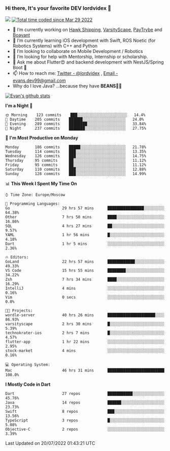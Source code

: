 ### Hi there, It's your favorite DEV lordvidex 👋
<img src="https://komarev.com/ghpvc/?username=lordvidex&label=Views&color=blue&style=plastic" /> <a href="https://wakatime.com/@0e56db35-d16b-410a-acc0-4085055304bf"><img src="https://wakatime.com/badge/user/0e56db35-d16b-410a-acc0-4085055304bf.svg" alt="Total time coded since Mar 29 2022" /></a>
<!--
**lordvidex/lordvidex** is a ✨ _special_ ✨ repository because its `README.md` (this file) appears on your GitHub profile.
Here are some ideas to get you started:
-->

- 🔭 I’m currently working on [Hawk Shipping](https://hawkshipping.com), [VarsityScape](https://varsityscape.com), [PayTrybe](https://www.paytrybe.com) and [Boayant](https://www.github.com/boayant-dev)
- 🌱 I’m currently learning iOS development with Swift, ROS Noetic (for Robotics Systems) with C++ and Python
- 👯 I’m looking to collaborate on Mobile Development / Robotics
- 🤔 I’m looking for help with Mentorship, Internship or scholarship.
- 💬 Ask me about Flutter😍 and backend development with NestJS/Spring Boot 🔮
- 📫 How to reach me: [Twitter - @lordvidex](https://twitter.com/lordvidex) , [Email - evans.dev99@gmail.com](mailto:evans.dev99@gmail.com?body=Hello%20Evans,)
- Why do I love Java? ...because they have **BEANS**🤤😋

<div>
<!-- <a href="https://github.com/lordvidex">
  <img src="https://github-readme-stats.vercel.app/api/top-langs/?username=lordvidex&theme=light" />
</a>    -->
<!-- [![Top Langs](https://github-readme-stats.vercel.app/api/top-langs/?username=lordvidex)](https://github.com/lordvidex/)  -->

<a href="https://github.com/lordvidex">
 <img src="https://github-readme-stats.vercel.app/api?username=lordvidex&show_icons=true&theme=light&line_height=27" alt="Evan's github stats"/>
</a>
</div>


<!--
  <a href="https://github.com/iampawan/FlutterExampleApps">
    <img align="center" src="https://github-readme-stats.vercel.app/api/pin/?username=iampawan&repo=FlutterExampleApps&theme=light" />

  </a>
  <a href="https://github.com/iampawan/VelocityX">
   <img align="center" src="https://github-readme-stats.vercel.app/api/pin/?username=iampawan&repo=VelocityX&theme=light" />
  </a>
-->
<!--START_SECTION:waka-->
**I'm a Night 🦉** 

```text
🌞 Morning    123 commits    ███░░░░░░░░░░░░░░░░░░░░░░   14.4% 
🌆 Daytime    205 commits    ██████░░░░░░░░░░░░░░░░░░░   24.0% 
🌃 Evening    289 commits    ████████░░░░░░░░░░░░░░░░░   33.84% 
🌙 Night      237 commits    ███████░░░░░░░░░░░░░░░░░░   27.75%

```
📅 **I'm Most Productive on Monday** 

```text
Monday       186 commits    █████░░░░░░░░░░░░░░░░░░░░   21.78% 
Tuesday      114 commits    ███░░░░░░░░░░░░░░░░░░░░░░   13.35% 
Wednesday    126 commits    ███░░░░░░░░░░░░░░░░░░░░░░   14.75% 
Thursday     95 commits     ██░░░░░░░░░░░░░░░░░░░░░░░   11.12% 
Friday       95 commits     ██░░░░░░░░░░░░░░░░░░░░░░░   11.12% 
Saturday     110 commits    ███░░░░░░░░░░░░░░░░░░░░░░   12.88% 
Sunday       128 commits    ███░░░░░░░░░░░░░░░░░░░░░░   14.99%

```


📊 **This Week I Spent My Time On** 

```text
⌚︎ Time Zone: Europe/Moscow

💬 Programming Languages: 
Go                       29 hrs 57 mins      ████████████████░░░░░░░░░   64.38% 
Other                    7 hrs 50 mins       ████░░░░░░░░░░░░░░░░░░░░░   16.86% 
SQL                      4 hrs 27 mins       ██░░░░░░░░░░░░░░░░░░░░░░░   9.57% 
YAML                     1 hr 56 mins        █░░░░░░░░░░░░░░░░░░░░░░░░   4.18% 
Dart                     1 hr 5 mins         ░░░░░░░░░░░░░░░░░░░░░░░░░   2.36%

🔥 Editors: 
GoLand                   22 hrs 57 mins      ████████████░░░░░░░░░░░░░   49.33% 
VS Code                  15 hrs 55 mins      ████████░░░░░░░░░░░░░░░░░   34.22% 
Zsh                      7 hrs 34 mins       ████░░░░░░░░░░░░░░░░░░░░░   16.29% 
IntelliJ                 4 mins              ░░░░░░░░░░░░░░░░░░░░░░░░░   0.16% 
Vim                      0 secs              ░░░░░░░░░░░░░░░░░░░░░░░░░   0.0%

🐱‍💻 Projects: 
wordle-server            40 hrs 26 mins      █████████████████████░░░░   86.93% 
varsityscape             2 hrs 30 mins       █░░░░░░░░░░░░░░░░░░░░░░░░   5.39% 
technokrater-ios         2 hrs 7 mins        █░░░░░░░░░░░░░░░░░░░░░░░░   4.57% 
flutter-app              1 hr 22 mins        ░░░░░░░░░░░░░░░░░░░░░░░░░   2.95% 
stock-market             4 mins              ░░░░░░░░░░░░░░░░░░░░░░░░░   0.16%

💻 Operating System: 
Mac                      46 hrs 31 mins      █████████████████████████   100.0%

```

**I Mostly Code in Dart** 

```text
Dart                     27 repos            ███████████░░░░░░░░░░░░░░   45.76% 
Java                     14 repos            ██████░░░░░░░░░░░░░░░░░░░   23.73% 
Swift                    8 repos             ███░░░░░░░░░░░░░░░░░░░░░░   13.56% 
TypeScript               3 repos             █░░░░░░░░░░░░░░░░░░░░░░░░   5.08% 
Objective-C              2 repos             ░░░░░░░░░░░░░░░░░░░░░░░░░   3.39%

```



 Last Updated on 20/07/2022 01:43:21 UTC
<!--END_SECTION:waka-->

